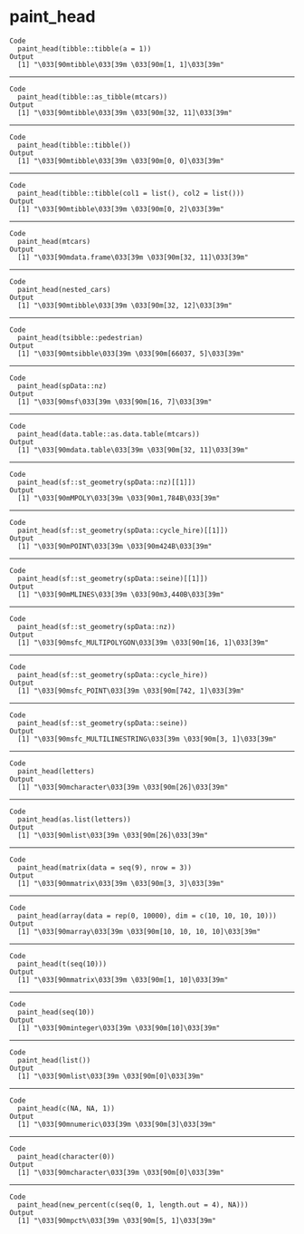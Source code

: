 # paint_head

    Code
      paint_head(tibble::tibble(a = 1))
    Output
      [1] "\033[90mtibble\033[39m \033[90m[1, 1]\033[39m"

---

    Code
      paint_head(tibble::as_tibble(mtcars))
    Output
      [1] "\033[90mtibble\033[39m \033[90m[32, 11]\033[39m"

---

    Code
      paint_head(tibble::tibble())
    Output
      [1] "\033[90mtibble\033[39m \033[90m[0, 0]\033[39m"

---

    Code
      paint_head(tibble::tibble(col1 = list(), col2 = list()))
    Output
      [1] "\033[90mtibble\033[39m \033[90m[0, 2]\033[39m"

---

    Code
      paint_head(mtcars)
    Output
      [1] "\033[90mdata.frame\033[39m \033[90m[32, 11]\033[39m"

---

    Code
      paint_head(nested_cars)
    Output
      [1] "\033[90mtibble\033[39m \033[90m[32, 12]\033[39m"

---

    Code
      paint_head(tsibble::pedestrian)
    Output
      [1] "\033[90mtsibble\033[39m \033[90m[66037, 5]\033[39m"

---

    Code
      paint_head(spData::nz)
    Output
      [1] "\033[90msf\033[39m \033[90m[16, 7]\033[39m"

---

    Code
      paint_head(data.table::as.data.table(mtcars))
    Output
      [1] "\033[90mdata.table\033[39m \033[90m[32, 11]\033[39m"

---

    Code
      paint_head(sf::st_geometry(spData::nz)[[1]])
    Output
      [1] "\033[90mMPOLY\033[39m \033[90m1,784B\033[39m"

---

    Code
      paint_head(sf::st_geometry(spData::cycle_hire)[[1]])
    Output
      [1] "\033[90mPOINT\033[39m \033[90m424B\033[39m"

---

    Code
      paint_head(sf::st_geometry(spData::seine)[[1]])
    Output
      [1] "\033[90mMLINES\033[39m \033[90m3,440B\033[39m"

---

    Code
      paint_head(sf::st_geometry(spData::nz))
    Output
      [1] "\033[90msfc_MULTIPOLYGON\033[39m \033[90m[16, 1]\033[39m"

---

    Code
      paint_head(sf::st_geometry(spData::cycle_hire))
    Output
      [1] "\033[90msfc_POINT\033[39m \033[90m[742, 1]\033[39m"

---

    Code
      paint_head(sf::st_geometry(spData::seine))
    Output
      [1] "\033[90msfc_MULTILINESTRING\033[39m \033[90m[3, 1]\033[39m"

---

    Code
      paint_head(letters)
    Output
      [1] "\033[90mcharacter\033[39m \033[90m[26]\033[39m"

---

    Code
      paint_head(as.list(letters))
    Output
      [1] "\033[90mlist\033[39m \033[90m[26]\033[39m"

---

    Code
      paint_head(matrix(data = seq(9), nrow = 3))
    Output
      [1] "\033[90mmatrix\033[39m \033[90m[3, 3]\033[39m"

---

    Code
      paint_head(array(data = rep(0, 10000), dim = c(10, 10, 10, 10)))
    Output
      [1] "\033[90marray\033[39m \033[90m[10, 10, 10, 10]\033[39m"

---

    Code
      paint_head(t(seq(10)))
    Output
      [1] "\033[90mmatrix\033[39m \033[90m[1, 10]\033[39m"

---

    Code
      paint_head(seq(10))
    Output
      [1] "\033[90minteger\033[39m \033[90m[10]\033[39m"

---

    Code
      paint_head(list())
    Output
      [1] "\033[90mlist\033[39m \033[90m[0]\033[39m"

---

    Code
      paint_head(c(NA, NA, 1))
    Output
      [1] "\033[90mnumeric\033[39m \033[90m[3]\033[39m"

---

    Code
      paint_head(character(0))
    Output
      [1] "\033[90mcharacter\033[39m \033[90m[0]\033[39m"

---

    Code
      paint_head(new_percent(c(seq(0, 1, length.out = 4), NA)))
    Output
      [1] "\033[90mpct%\033[39m \033[90m[5, 1]\033[39m"

